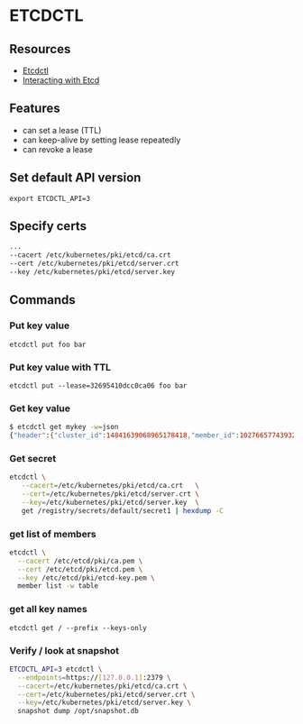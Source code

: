 # ETCDCTL

## Resources
- [Etcdctl](https://github.com/etcd-io/etcd/tree/main/etcdctl)
- [Interacting with Etcd](https://etcd.io/docs/v3.4/dev-guide/interacting_v3/)

## Features

- can set a lease (TTL)
- can keep-alive by setting lease repeatedly
- can revoke a lease

## Set default API version

`export ETCDCTL_API=3`

## Specify certs

```sh
...
--cacert /etc/kubernetes/pki/etcd/ca.crt
--cert /etc/kubernetes/pki/etcd/server.crt
--key /etc/kubernetes/pki/etcd/server.key
```

## Commands

### Put key value

`etcdctl put foo bar`

### Put key value with TTL

`etcdctl put --lease=32695410dcc0ca06 foo bar`

### Get key value

```sh
$ etcdctl get mykey -w=json
{"header":{"cluster_id":14841639068965178418,"member_id":10276657743932975437,"revision":15,"raft_term":4}}
```

### Get secret

```sh
etcdctl \
   --cacert=/etc/kubernetes/pki/etcd/ca.crt   \
   --cert=/etc/kubernetes/pki/etcd/server.crt \
   --key=/etc/kubernetes/pki/etcd/server.key  \
   get /registry/secrets/default/secret1 | hexdump -C
```

### get list of members

```sh
etcdctl \
  --cacert /etc/etcd/pki/ca.pem \
  --cert /etc/etcd/pki/etcd.pem \
  --key /etc/etcd/pki/etcd-key.pem \
  member list -w table
```

### get all key names
`etcdctl get / --prefix --keys-only`

### Verify / look at snapshot

```bash
ETCDCTL_API=3 etcdctl \
  --endpoints=https://[127.0.0.1]:2379 \
  --cacert=/etc/kubernetes/pki/etcd/ca.crt \
  --cert=/etc/kubernetes/pki/etcd/server.crt \
  --key=/etc/kubernetes/pki/etcd/server.key \
  snapshot dump /opt/snapshot.db
```
